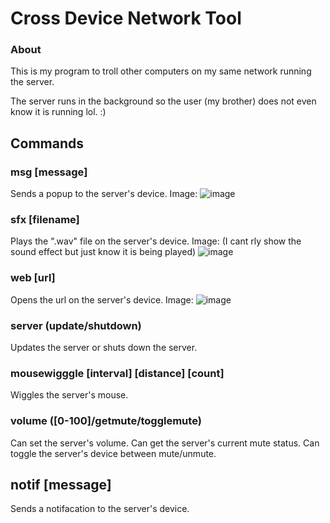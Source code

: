# Cross Device Network Tool

### About
This is my program to troll other computers on my same network running the server.

The server runs in the background so the user (my brother) does not even know it is running lol. :)

## Commands
### msg [message]
Sends a popup to the server's device.
Image:
![image](https://github.com/user-attachments/assets/80fe056d-ab00-4447-9d30-df186d898681)

### sfx [filename]
Plays the ".wav" file on the server's device.
Image: (I cant rly show the sound effect but just know it is being played)
![image](https://github.com/user-attachments/assets/730ac0e8-43e8-4f7a-a15b-d9d9b4dc28f1)

### web [url]
Opens the url on the server's device.
Image:
![image](https://github.com/user-attachments/assets/43e99ec1-8f38-4eda-80ac-7a199f07f7ff)

### server (update/shutdown)
Updates the server or shuts down the server.

### mousewigggle [interval] [distance] [count]
Wiggles the server's mouse.

### volume ([0-100]/getmute/togglemute)
Can set the server's volume.
Can get the server's current mute status.
Can toggle the server's device between mute/unmute.

## notif [message]
Sends a notifacation to the server's device.
